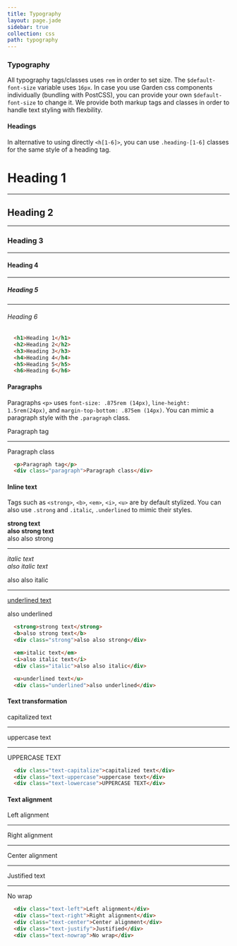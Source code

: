 ```yaml
---
title: Typography
layout: page.jade
sidebar: true
collection: css
path: typography
---
```


### Typography
All typography tags/classes uses `rem` in order to set size. The `$default-font-size` variable uses `16px`. In case you use Garden css components individually (bundling with PostCSS), you can provide your own `$default-font-size` to change it.
We provide both markup tags and classes in order to handle text styling with flexbility.

#### Headings

In alternative to using directly `<h[1-6]>`, you can use `.heading-[1-6]` classes for the same style of a heading tag.

<div class="example">
  <h1>Heading 1</h1>

  <hr />

  <h2>Heading 2</h2>

  <hr />

  <h3>Heading 3</h3>

  <hr />

  <h4>Heading 4</h4>

  <hr />

  <h5>Heading 5</h5>

  <hr />

  <h6>Heading 6</h6>
</div>

```html
  <h1>Heading 1</h1>
  <h2>Heading 2</h2>
  <h3>Heading 3</h3>
  <h4>Heading 4</h4>
  <h5>Heading 5</h5>
  <h6>Heading 6</h6>
```

#### Paragraphs

Paragraphs `<p>` uses `font-size: .875rem (14px)`, `line-height: 1.5rem(24px)`, and `margin-top-bottom: .875em (14px)`. You can mimic a paragraph style with the `.paragraph` class.

<div class="example">
  <p>Paragraph tag</p>

  <hr />

  <div class="paragraph">Paragraph class</div>
</div>

```html
  <p>Paragraph tag</p>
  <div class="paragraph">Paragraph class</div>
```

#### Inline text

Tags such as `<strong>`, `<b>`, `<em>`, `<i>`, `<u>` are by default stylized. You can also use `.strong` and `.italic`, `.underlined` to mimic their styles.

<div class="example">
  <strong>strong text</strong> <br>
  <b>also strong text</b> <br>
  <div class="strong">also also strong</div>

  <hr />

  <em>italic text</em> <br>
  <i>also italic text</i> <br>
  <div class="italic">also also italic</div>

  <hr />

  <u>underlined text</u> <br>
  <div class="underlined">also underlined</div>
</div>

```html
  <strong>strong text</strong>
  <b>also strong text</b>
  <div class="strong">also also strong</div>

  <em>italic text</em>
  <i>also italic text</i>
  <div class="italic">also also italic</div>

  <u>underlined text</u>
  <div class="underlined">also underlined</div>
```

#### Text transformation

<div class="example">
  <div class="text-capitalize">capitalized text</div>

  <hr />

  <div class="text-uppercase">uppercase text</div>

  <hr />

  <div class="text-lowercase">UPPERCASE TEXT</div>
</div>

```html
  <div class="text-capitalize">capitalized text</div>
  <div class="text-uppercase">uppercase text</div>
  <div class="text-lowercase">UPPERCASE TEXT</div>
```

#### Text alignment

<div class="example">
  <div class="text-left">Left alignment</div>

  <hr />

  <div class="text-right">Right alignment</div>

  <hr />

  <div class="text-center">Center alignment</div>

  <hr />

  <div class="text-justify">Justified text</div>

  <hr />

  <div class="text-nowrap">No wrap</div>
</div>

```html
  <div class="text-left">Left alignment</div>
  <div class="text-right">Right alignment</div>
  <div class="text-center">Center alignment</div>
  <div class="text-justify">Justified</div>
  <div class="text-nowrap">No wrap</div>
```
